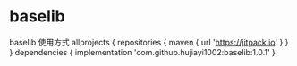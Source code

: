 # baselib
baselib
使用方式
 allprojects {
    repositories {
	 maven { url 'https://jitpack.io' }
	}
 }
 dependencies {
  implementation 'com.github.hujiayi1002:baselib:1.0.1'
 }

